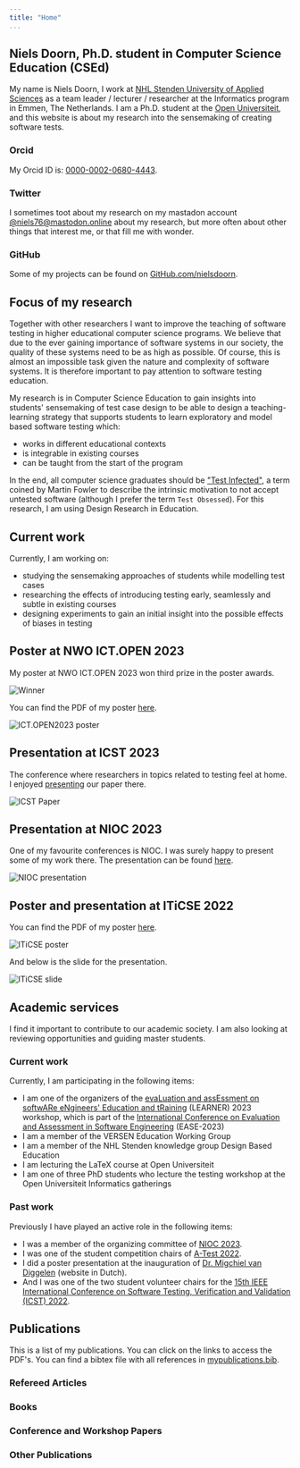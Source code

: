 ```yaml
---
title: "Home"
...
```


## Niels Doorn, Ph.D. student in Computer Science Education (CSEd)

My name is Niels Doorn, I work at [NHL Stenden University of Applied Sciences](https://nhlstenden.com) as a team leader / lecturer / researcher at the Informatics program in Emmen, The Netherlands. I am a Ph.D. student at the [Open Universiteit](https://ou.nl), and this website is about my research into the sensemaking of creating software tests.

### Orcid

My Orcid ID is: [0000-0002-0680-4443](https://orcid.org/0000-0002-0680-4443).

### Twitter

I sometimes toot about my research on my mastadon account <a rel="me" href="https://mastodon.online/@niels76">@niels76@mastodon.online</a> about my research, but more often about other things that interest me, or that fill me with wonder. 

### GitHub

Some of my projects can be found on [GitHub.com/nielsdoorn](https://github.com/nielsdoorn).

## Focus of my research

Together with other researchers I want to improve the teaching of software testing in higher educational computer science programs. We believe that due to the ever gaining importance of software systems in our society, the quality of these systems need to be as high as possible. Of course, this is almost an impossible task given the nature and complexity of software systems. It is therefore important to pay attention to software testing education.

My research is in Computer Science Education to gain insights into students' sensemaking of test case design to be able to design a teaching-learning strategy that supports students to learn exploratory and model based software testing which:

- works in different educational contexts
- is integrable in existing courses
- can be taught from the start of the program

In the end, all computer science graduates should be ["Test Infected"](http://junit.sourceforge.net/doc/testinfected/testing.htm), a term coined by Martin Fowler to describe the intrinsic motivation to not accept untested software (although I prefer the term `Test Obsessed`).
For this research, I am using Design Research in Education.

## Current work

Currently, I am working on:

- studying the sensemaking approaches of students while modelling test cases
- researching the effects of introducing testing early, seamlessly and subtle in existing courses
- designing experiments to gain an initial insight into the possible effects of biases in testing

## Poster at NWO ICT.OPEN 2023

My poster at NWO ICT.OPEN 2023 won third prize in the poster awards.

![Winner](winner.JPEG "My NWO ICT.OPEN 2023 poster")

You can find the PDF of my poster [here](ICT.OPEN-TILE_poster.pdf).

![ICT.OPEN2023 poster](posterICT.OPEN.png "My NWO ICT.OPEN 2023 poster")

## Presentation at ICST 2023

The conference where researchers in topics related to testing feel at home.
I enjoyed [presenting](ICST2023-TILE_presentation.pdf) our paper there.

![ICST Paper](ICST2023Slide.png "Slide of my ICST presentation")


## Presentation at NIOC 2023

One of my favourite conferences is NIOC. I was surely happy to present some of my work there. The presentation can be found [here](TILE_presentation_NIOC_2023.pdf).

![NIOC presentation](NIOC2023.png "First slide of my NIOC presentation")


## Poster and presentation at ITiCSE 2022

You can find the PDF of my poster [here](Poster_ITiCSE.pdf).

![ITiCSE poster](Poster_ITiCSE.jpg "My doctoral consortium ITiCSE poster")

And below is the slide for the presentation.

![ITiCSE slide](ITiCSE-Slide.jpg "My doctoral consortium ITiCSE presentation slide")

## Academic services

I find it important to contribute to our academic society. I am also looking at reviewing opportunities and guiding master students.

### Current work

Currently, I am participating in the following items:

- I am one of the organizers of the [evaLuation and assEssment on softwARe eNgineers' Education and tRaining](https://unibas3d.github.io/learner/) (LEARNER) 2023 workshop, which is part of the [International Conference on Evaluation and Assessment in Software Engineering](https://conf.researchr.org/home/ease-2023) (EASE-2023)
- I am a member of the VERSEN Education Working Group
- I am a member of the NHL Stenden knowledge group Design Based Education 
- I am lecturing the LaTeX course at Open Universiteit
- I am one of three PhD students who lecture the testing workshop at the Open Universiteit Informatics gatherings
 
### Past work

Previously I have played an active role in the following items:

- I was a member of the organizing committee of [NIOC 2023](http://nioc.nl).
- I was one of the student competition chairs of [A-Test 2022](https://a-test.org/).
- I did a poster presentation at the inauguration of [Dr. Migchiel van Diggelen](https://www.nhlstenden.com/onderzoek/dr-migchiel-van-diggelen) (website in Dutch).
- And I was one of the two student volunteer chairs for the [15th IEEE International Conference on Software Testing, Verification and Validation (ICST) 2022](https://icst2022.vrain.upv.es/).

## Publications 

This is a list of my publications. You can click on the links to access the PDF's. You can find a bibtex file with all references in [mypublications.bib](mypublications.bib).

<bibtex src="mypublications.bib"></bibtex>

<div id="bibtex_display"></div>

<div class="bibtex_structure">
  <div class="sections bibtextypekey">
    <div class="section article">
      <h3>Refereed Articles</h3>
      <div class="sort year" extra="DESC number">
        <div class="templates"></div>
      </div>
    </div>
    <div class="section book">
      <h3>Books</h3>
      <div class="sort year" extra="DESC number">
        <div class="templates"></div>
      </div>
    </div>
    <div class="section inproceedings">
      <h3>Conference and Workshop Papers</h3>
      <div class="sort year" extra="DESC number">
        <div class="templates"></div>
      </div>
    </div>
    <div class="section misc|phdthesis|mastersthesis|bachelorsthesis|techreport|software">
      <h3>Other Publications</h3>
      <div class="sort year" extra="DESC number">
        <div class="templates"></div>
      </div>
    </div>
  </div>
</div>